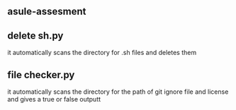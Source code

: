
## asule-assesment
## delete sh.py
it automatically scans the directory for .sh files and deletes them

## file checker.py
it automatically scans the directory for the path of  git ignore file and license and gives a true or false outputt
